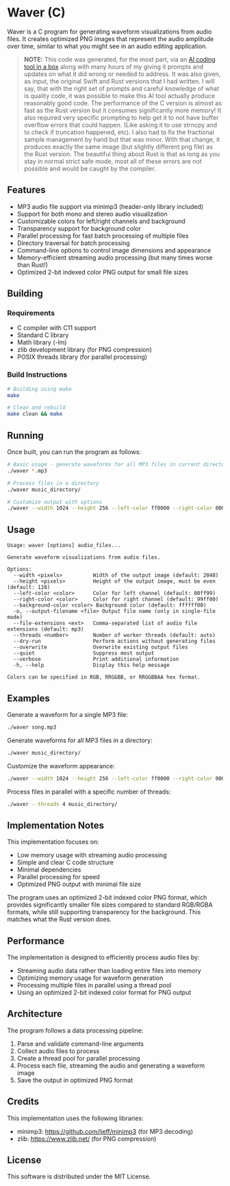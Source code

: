 # Waver (C)

Waver is a C program for generating waveform visualizations from audio files.  It creates optimized PNG images that represent the audio amplitude over time, similar to what you might see in an audio editing application.

> **NOTE:** This code was generated, for the most part, via an [AI coding tool in a box](https://github.com/MichaelSinz/Boxed) along with many hours of my giving it prompts and updates on what it did wrong or needed to address.  It was also given, as input, the original Swift and Rust versions that I had written.  I will say, that with the right set of prompts and careful knowledge of what is quality code, it was possible to make this AI tool actually produce reasonably good code.  The performance of the C version is almost as fast as the Rust version but it consumes significantly more memory!  It also required very specific prompting to help get it to not have buffer overflow errors that could happen.  (Like asking it to use strncpy and to check if truncation happened, etc).  I also had to fix the fractional sample management by hand but that was minor.  With that change, it produces exactly the same image (but slightly different png file) as the Rust version.  The beautiful thing about Rust is that as long as you stay in normal strict safe mode, most all of these errors are not possible and would be caught by the compiler.

## Features

- MP3 audio file support via minimp3 (header-only library included)
- Support for both mono and stereo audio visualization
- Customizable colors for left/right channels and background
- Transparency support for background color
- Parallel processing for fast batch processing of multiple files
- Directory traversal for batch processing
- Command-line options to control image dimensions and appearance
- Memory-efficient streaming audio processing (but many times worse than Rust!)
- Optimized 2-bit indexed color PNG output for small file sizes

## Building

### Requirements

- C compiler with C11 support
- Standard C library
- Math library (-lm)
- zlib development library (for PNG compression)
- POSIX threads library (for parallel processing)

### Build Instructions

```bash
# Building using make
make

# Clean and rebuild
make clean && make
```

## Running

Once built, you can run the program as follows:

```bash
# Basic usage - generate waveforms for all MP3 files in current directory
./waver *.mp3

# Process files in a directory
./waver music_directory/

# Customize output with options
./waver --width 1024 --height 256 --left-color ff0000 --right-color 0000ff song.mp3
```

## Usage

```
Usage: waver [options] audio_files...

Generate waveform visualizations from audio files.

Options:
  --width <pixels>          Width of the output image (default: 2048)
  --height <pixels>         Height of the output image, must be even (default: 128)
  --left-color <color>      Color for left channel (default: 00ff99)
  --right-color <color>     Color for right channel (default: 99ff00)
  --background-color <color> Background color (default: ffffff00)
  -o, --output-filename <file> Output file name (only in single-file mode)
  --file-extensions <ext>   Comma-separated list of audio file extensions (default: mp3)
  --threads <number>        Number of worker threads (default: auto)
  --dry-run                 Perform actions without generating files
  --overwrite               Overwrite existing output files
  --quiet                   Suppress most output
  --verbose                 Print additional information
  -h, --help                Display this help message

Colors can be specified in RGB, RRGGBB, or RRGGBBAA hex format.
```

## Examples

Generate a waveform for a single MP3 file:
```bash
./waver song.mp3
```

Generate waveforms for all MP3 files in a directory:
```bash
./waver music_directory/
```

Customize the waveform appearance:
```bash
./waver --width 1024 --height 256 --left-color ff0000 --right-color 0000ff song.mp3
```

Process files in parallel with a specific number of threads:
```bash
./waver --threads 4 music_directory/
```

## Implementation Notes

This implementation focuses on:
- Low memory usage with streaming audio processing
- Simple and clear C code structure
- Minimal dependencies
- Parallel processing for speed
- Optimized PNG output with minimal file size

The program uses an optimized 2-bit indexed color PNG format, which provides significantly smaller file sizes compared to standard RGB/RGBA formats, while still supporting transparency for the background.  This matches what the Rust version does.

## Performance

The implementation is designed to efficiently process audio files by:
- Streaming audio data rather than loading entire files into memory
- Optimizing memory usage for waveform generation
- Processing multiple files in parallel using a thread pool
- Using an optimized 2-bit indexed color format for PNG output

## Architecture

The program follows a data processing pipeline:
1. Parse and validate command-line arguments
2. Collect audio files to process
3. Create a thread pool for parallel processing
4. Process each file, streaming the audio and generating a waveform image
5. Save the output in optimized PNG format

## Credits

This implementation uses the following libraries:
- minimp3: https://github.com/lieff/minimp3 (for MP3 decoding)
- zlib: https://www.zlib.net/ (for PNG compression)

## License

This software is distributed under the MIT License.
